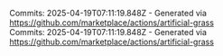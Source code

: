 Commits: 2025-04-19T07:11:19.848Z - Generated via https://github.com/marketplace/actions/artificial-grass
<br>
Commits: 2025-04-19T07:11:19.848Z - Generated via https://github.com/marketplace/actions/artificial-grass
<br>

